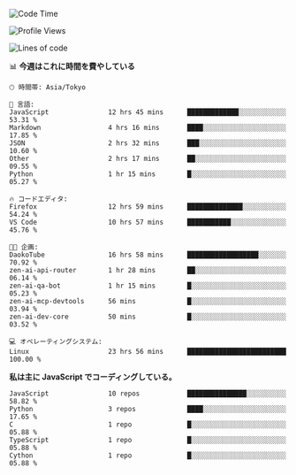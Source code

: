 <!--START_SECTION:waka-->
![Code Time](http://img.shields.io/badge/Code%20Time-240%20hrs%2045%20mins-blue)

![Profile Views](http://img.shields.io/badge/%E3%83%97%E3%83%AD%E3%83%95%E3%82%A3%E3%83%BC%E3%83%AB%E3%83%93%E3%83%A5%E3%83%BC-3-blue)

![Lines of code](https://img.shields.io/badge/%E3%80%8CHello%20World%E3%80%8D%E3%81%8B%E3%82%89%E3%80%81%E7%A7%81%E3%81%AF%E3%81%93%E3%81%86%E6%9B%B8%E3%81%84%E3%81%9F-648.0%20thousand%20%E3%82%B3%E3%83%BC%E3%83%89%E8%A1%8C-blue)

📊 **今週はこれに時間を費やしている** 

```text
🕑︎ 時間帯: Asia/Tokyo

💬 言語: 
JavaScript               12 hrs 45 mins      █████████████░░░░░░░░░░░░   53.31 % 
Markdown                 4 hrs 16 mins       ████░░░░░░░░░░░░░░░░░░░░░   17.85 % 
JSON                     2 hrs 32 mins       ███░░░░░░░░░░░░░░░░░░░░░░   10.60 % 
Other                    2 hrs 17 mins       ██░░░░░░░░░░░░░░░░░░░░░░░   09.55 % 
Python                   1 hr 15 mins        █░░░░░░░░░░░░░░░░░░░░░░░░   05.27 % 

🔥 コードエディタ: 
Firefox                  12 hrs 59 mins      ██████████████░░░░░░░░░░░   54.24 % 
VS Code                  10 hrs 57 mins      ███████████░░░░░░░░░░░░░░   45.76 % 

🐱‍💻 企画: 
DaokoTube                16 hrs 58 mins      ██████████████████░░░░░░░   70.92 % 
zen-ai-api-router        1 hr 28 mins        ██░░░░░░░░░░░░░░░░░░░░░░░   06.14 % 
zen-ai-qa-bot            1 hr 15 mins        █░░░░░░░░░░░░░░░░░░░░░░░░   05.23 % 
zen-ai-mcp-devtools      56 mins             █░░░░░░░░░░░░░░░░░░░░░░░░   03.94 % 
zen-ai-dev-core          50 mins             █░░░░░░░░░░░░░░░░░░░░░░░░   03.52 % 

💻 オペレーティングシステム: 
Linux                    23 hrs 56 mins      █████████████████████████   100.00 % 
```

**私は主に JavaScript でコーディングしている。** 

```text
JavaScript               10 repos            ███████████████░░░░░░░░░░   58.82 % 
Python                   3 repos             ████░░░░░░░░░░░░░░░░░░░░░   17.65 % 
C                        1 repo              █░░░░░░░░░░░░░░░░░░░░░░░░   05.88 % 
TypeScript               1 repo              █░░░░░░░░░░░░░░░░░░░░░░░░   05.88 % 
Cython                   1 repo              █░░░░░░░░░░░░░░░░░░░░░░░░   05.88 % 
```




<!--END_SECTION:waka-->
